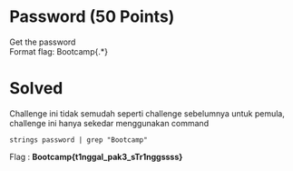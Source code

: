 # Password (50 Points)
Get the password <br>
Format flag: Bootcamp{.*}
# Solved
Challenge ini tidak semudah seperti challenge sebelumnya untuk pemula, challenge ini hanya sekedar menggunakan command
```
strings password | grep "Bootcamp"
```
Flag : <b>Bootcamp{t1nggal_pak3_sTr1nggssss}</b>
